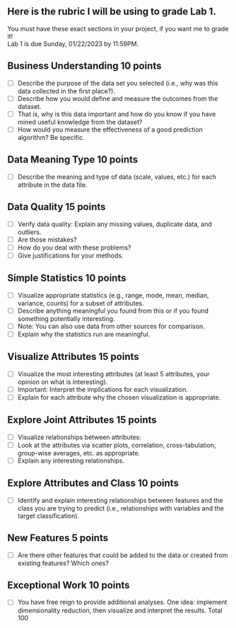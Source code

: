 ## Here is the rubric I will be using to grade Lab 1.  
You must have these exact sections in your project, if you want me to grade it!  
Lab 1 is due Sunday, 01/22/2023 by 11:59PM.

## Business Understanding 10 points
- [ ]  Describe the purpose of the data set you selected (i.e., why was this data collected in the first place?). 
- [ ]  Describe how you would define and measure the outcomes from the dataset. 
- [ ]  That is, why is this data important and how do you know if you have mined useful knowledge from the dataset? 
- [ ]  How would you measure the effectiveness of a good prediction algorithm? Be specific.
## Data Meaning Type 10	points
- [ ]  Describe the meaning and type of data (scale, values, etc.) for each attribute in the data file.
## Data Quality	15 points
- [ ]  Verify data quality: Explain any missing values, duplicate data, and outliers. 
- [ ]  Are those mistakes? 
- [ ]  How do you deal with these problems? 
- [ ]  Give justifications for your methods.
## Simple Statistics 10	points 
- [ ]  Visualize appropriate statistics (e.g., range, mode, mean, median, variance, counts) for a subset of attributes. 
- [ ]  Describe anything meaningful you found from this or if you found something potentially interesting. 
- [ ]  Note: You can also use data from other sources for comparison. 
- [ ]  Explain why the statistics run are meaningful. 
## Visualize Attributes	15 points
- [ ]  Visualize the most interesting attributes (at least 5 attributes, your opinion on what is interesting). 
- [ ]  Important: Interpret the implications for each visualization. 
- [ ]  Explain for each attribute why the chosen visualization is appropriate.
## Explore Joint Attributes 15 points
- [ ]  Visualize relationships between attributes: 
- [ ]  Look at the attributes via scatter plots, correlation, cross-tabulation, group-wise averages, etc. as appropriate. 
- [ ]  Explain any interesting relationships.
## Explore Attributes and Class	10 points
- [ ]  Identify and explain interesting relationships between features and the class you are trying to predict (i.e., relationships with variables and the target classification).
## New Features	5	points
- [ ] Are there other features that could be added to the data or created from existing features? Which ones?
## Exceptional Work	10 points
- [ ]  You have free reign to provide additional analyses. One idea: implement dimensionality reduction, then visualize and interpret the results.
Total	100
